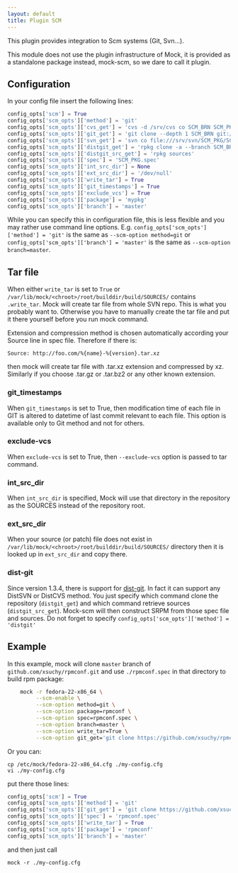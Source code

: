 ```yaml
---
layout: default
title: Plugin SCM
---
```


This plugin provides integration to Scm systems (Git, Svn...).

This module does not use the plugin infrastructure of Mock, it is provided as a standalone package instead, mock-scm, so we dare to call it plugin.

## Configuration

In your config file insert the following lines:

```python
config_opts['scm'] = True
config_opts['scm_opts']['method'] = 'git'
config_opts['scm_opts']['cvs_get'] = 'cvs -d /srv/cvs co SCM_BRN SCM_PKG'
config_opts['scm_opts']['git_get'] = 'git clone --depth 1 SCM_BRN git://localhost/SCM_PKG.git SCM_PKG'
config_opts['scm_opts']['svn_get'] = 'svn co file:///srv/svn/SCM_PKG/SCM_BRN SCM_PKG'
config_opts['scm_opts']['distgit_get'] = 'rpkg clone -a --branch SCM_BRN SCM_PKG SCM_PKG'
config_opts['scm_opts']['distgit_src_get'] = 'rpkg sources'
config_opts['scm_opts']['spec'] = 'SCM_PKG.spec'
config_opts['scm_opts']['int_src_dir'] = None
config_opts['scm_opts']['ext_src_dir'] = '/dev/null'
config_opts['scm_opts']['write_tar'] = True
config_opts['scm_opts']['git_timestamps'] = True
config_opts['scm_opts']['exclude_vcs'] = True
config_opts['scm_opts']['package'] = 'mypkg'
config_opts['scm_opts']['branch'] = 'master'
```

While you can specify this in configuration file, this is less flexible and you may rather use command line options. E.g. `config_opts['scm_opts']['method'] = 'git'` is the same as `--scm-option method=git` or `config_opts['scm_opts']['branch'] = 'master'` is the same as `--scm-option branch=master`.

## Tar file

When either `write_tar` is set to `True` or `/var/lib/mock/<chroot>/root/builddir/build/SOURCES/` contains `.write_tar`. Mock will create tar file from whole SVN repo. This is what you probably want to. Otherwise you have to manually create the tar file and put it there yourself before you run mock command.

Extension and compression method is chosen automatically according your Source line in spec file. Therefore if there is:

    Source: http://foo.com/%{name}-%{version}.tar.xz

then mock will create tar file with .tar.xz extension and compressed by xz. Similarly if you choose .tar.gz or .tar.bz2 or any other known extension.

### git_timestamps

When `git_timestamps` is set to True, then modification time of each file in GIT is altered to datetime of last commit relevant to each file.
This option is available only to Git method and not for others.

### exclude-vcs

When `exclude-vcs` is set to True, then `--exclude-vcs` option is passed to tar command.

### int_src_dir

When `int_src_dir` is specified, Mock will use that directory in the repository as the SOURCES instead of the repository root.

### ext_src_dir

When your source (or patch) file does not exist in `/var/lib/mock/<chroot>/root/builddir/build/SOURCES/` directory then it is looked up in `ext_src_dir` and copy there.

### dist-git

Since version 1.3.4, there is support for [dist-git](https://github.com/release-engineering/dist-git). In fact it can support any DistSVN or DistCVS method. You just specify which command clone the repository (`distgit_get`) and which command retrieve sources (`distgit_src_get`). Mock-scm will then construct SRPM from those spec file and sources. Do not forget to specify `config_opts['scm_opts']['method'] = 'distgit'`

## Example

In this example, mock will clone `master` branch of `github.com/xsuchy/rpmconf.git` and use `./rpmconf.spec` in that directory to build rpm package:
```sh
    mock -r fedora-22-x86_64 \
         --scm-enable \
         --scm-option method=git \
         --scm-option package=rpmconf \
         --scm-option spec=rpmconf.spec \
         --scm-option branch=master \
         --scm-option write_tar=True \
         --scm-option git_get='git clone https://github.com/xsuchy/rpmconf.git'
```

Or you can:

    cp /etc/mock/fedora-22-x86_64.cfg ./my-config.cfg
    vi ./my-config.cfg

put there those lines:
```python
config_opts['scm'] = True
config_opts['scm_opts']['method'] = 'git'
config_opts['scm_opts']['git_get'] = 'git clone https://github.com/xsuchy/rpmconf.git'
config_opts['scm_opts']['spec'] = 'rpmconf.spec'
config_opts['scm_opts']['write_tar'] = True
config_opts['scm_opts']['package'] = 'rpmconf'
config_opts['scm_opts']['branch'] = 'master'
```

and then just call

    mock -r ./my-config.cfg
